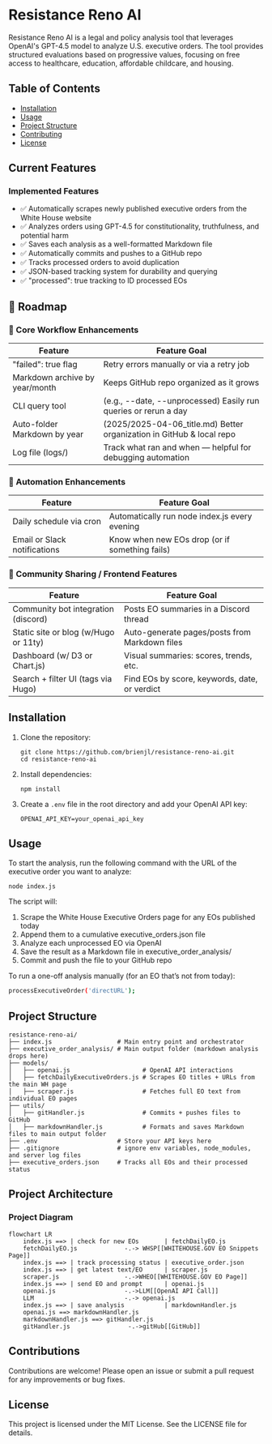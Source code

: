 # Resistance Reno AI

Resistance Reno AI is a legal and policy analysis tool that leverages OpenAI's GPT-4.5 model to analyze U.S. executive orders. The tool provides structured evaluations based on progressive values, focusing on free access to healthcare, education, affordable childcare, and housing.

## Table of Contents

- [Installation](#installation)
- [Usage](#usage)
- [Project Structure](#project-structure)
- [Contributing](#contributions)
- [License](#license)

## Current Features
### Implemented Features
- ✅ Automatically scrapes newly published executive orders from the White House website
- ✅ Analyzes orders using GPT-4.5 for constitutionality, truthfulness, and potential harm
- ✅ Saves each analysis as a well-formatted Markdown file
- ✅ Automatically commits and pushes to a GitHub repo
- ✅ Tracks processed orders to avoid duplication
- ✅ JSON-based tracking system for durability and querying
- ✅ "processed": true tracking to ID processed EOs

## 🧭 Roadmap
### 🔨 Core Workflow Enhancements
| Feature	                           | Feature Goal                                                          |
| ---                                  | ---                                                                   |
| "failed": true flag                  | Retry errors manually or via a retry job                              |
|  Markdown archive by year/month	   | Keeps GitHub repo organized as it grows                               |
|  CLI query tool                      |(e.g., --date, --unprocessed) Easily run queries or rerun a day        |
|  Auto-folder Markdown by year        | (2025/2025-04-06_title.md) Better organization in GitHub & local repo |
|  Log file (logs/)	                   | Track what ran and when — helpful for debugging automation            |

### 🔁 Automation Enhancements
| Feature                              | Feature Goal                                   |
| ----                                 | ----                                           |
| Daily schedule via cron	           | Automatically run node index.js every evening  |
| Email or Slack notifications         | Know when new EOs drop (or if something fails) |

### 💬 Community Sharing / Frontend Features
| Feature	                           | Feature Goal                                   |
| ---                                  | ---                                            |
| Community bot integration (discord)  | Posts EO summaries in a Discord thread         |
| Static site or blog (w/Hugo or 11ty) | Auto-generate pages/posts from Markdown files  |
| Dashboard (w/ D3 or Chart.js)        | Visual summaries: scores, trends, etc.         |
| Search + filter UI (tags via Hugo)   | Find EOs by score, keywords, date, or verdict  |

## Installation

1. Clone the repository:
    ```
    git clone https://github.com/brienjl/resistance-reno-ai.git
    cd resistance-reno-ai
    ```

2. Install dependencies:
    ```
    npm install
    ```

3. Create a `.env` file in the root directory and add your OpenAI API key:
    ```
    OPENAI_API_KEY=your_openai_api_key
    ```

## Usage

To start the analysis, run the following command with the URL of the executive order you want to analyze:

```
node index.js
```

The script will:

1. Scrape the White House Executive Orders page for any EOs published today
2. Append them to a cumulative executive_orders.json file
3. Analyze each unprocessed EO via OpenAI
4. Save the result as a Markdown file in executive_order_analysis/
5. Commit and push the file to your GitHub repo

To run a one-off analysis manually (for an EO that’s not from today):

```bash
processExecutiveOrder('directURL');
```

## Project Structure

```
resistance-reno-ai/
├── index.js                  # Main entry point and orchestrator
├── executive_order_analysis/ # Main output folder (markdown analysis drops here)
├── models/
│   ├── openai.js                    # OpenAI API interactions
│   ├── fetchDailyExecutiveOrders.js # Scrapes EO titles + URLs from the main WH page
│   ├── scraper.js                   # Fetches full EO text from individual EO pages
├── utils/
│   ├── gitHandler.js                # Commits + pushes files to GitHub
│   ├── markdownHandler.js           # Formats and saves Markdown files to main output folder
├── .env                      # Store your API keys here
├── .gitignore                # ignore env variables, node_modules, and server log files
├── executive_orders.json     # Tracks all EOs and their processed status

```

## Project Architecture

### Project Diagram

```mermaid
flowchart LR
    index.js ==> | check for new EOs       | fetchDailyEO.js
    fetchDailyEO.js             -.-> WHSP[[WHITEHOUSE.GOV EO Snippets Page]]
    index.js ==> | track processing status | executive_order.json
    index.js ==> | get latest text/EO      | scraper.js
    scraper.js                  -.->WHEO[[WHITEHOUSE.GOV EO Page]]
    index.js ==> | send EO and prompt      | openai.js
    openai.js                   -.->LLM[[OpenAI API Call]]
    LLM                         -.-> openai.js
    index.js ==> | save analysis           | markdownHandler.js
    openai.js ==> markdownHandler.js
    markdownHandler.js ==> gitHandler.js
    gitHandler.js                -.->gitHub[[GitHub]]

```

## Contributions
Contributions are welcome! Please open an issue or submit a pull request for any improvements or bug fixes.

## License
This project is licensed under the MIT License. See the LICENSE file for details.